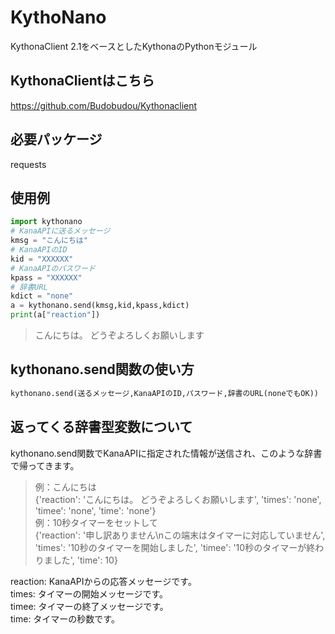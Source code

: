 # KythoNano
KythonaClient 2.1をベースとしたKythonaのPythonモジュール  
## KythonaClientはこちら
https://github.com/Budobudou/Kythonaclient
## 必要パッケージ
requests
## 使用例
```py
import kythonano
# KanaAPIに送るメッセージ
kmsg = "こんにちは"
# KanaAPIのID
kid = "XXXXXX"
# KanaAPIのパスワード
kpass = "XXXXXX"
# 辞書URL
kdict = "none"
a = kythonano.send(kmsg,kid,kpass,kdict)
print(a["reaction"])
```  
> こんにちは。 どうぞよろしくお願いします  
## kythonano.send関数の使い方
```py
kythonano.send(送るメッセージ,KanaAPIのID,パスワード,辞書のURL(noneでもOK))
```
## 返ってくる辞書型変数について
kythonano.send関数でKanaAPIに指定された情報が送信され、このような辞書で帰ってきます。  
> 例：こんにちは  
{'reaction': 'こんにちは。 どうぞよろしくお願いします', 'times': 'none', 'timee': 'none', 'time': 'none'}  
> 例：10秒タイマーをセットして  
{'reaction': '申し訳ありません\nこの端末はタイマーに対応していません', 'times': '10秒のタイマーを開始しました', 'timee': '10秒のタイマーが終わりました', 'time': 10}  
  
reaction: KanaAPIからの応答メッセージです。  
times: タイマーの開始メッセージです。  
timee: タイマーの終了メッセージです。  
time: タイマーの秒数です。  
